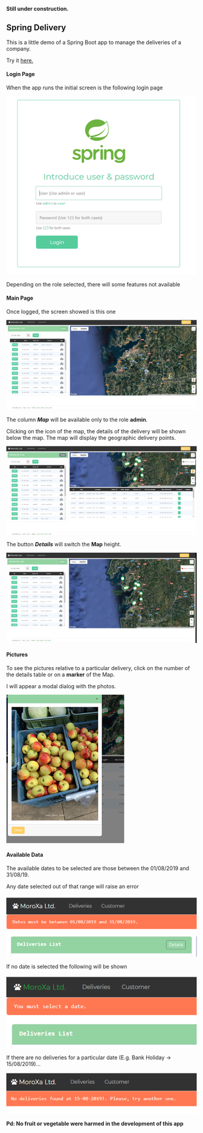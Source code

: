 **Still under construction.**
## Spring Delivery  

This is a little demo of a Spring Boot app to manage the deliveries of a company.

Try it [here.](http://spring-delivery.eu-west-3.elasticbeanstalk.com )

#### Login Page
When the app runs the initial screen is the following login page

![Login_Image](./git_images/login_image.png)

Depending on the role selected, there will some features not available

#### Main Page

Once logged, the screen showed is this one

![Main Page](./git_images/main_page.png)

The column ***Map*** will be available only to the role **admin**.

Clicking on the icon of the map, the details of the delivery will be shown below the map.
The map will display the geographic delivery points.

![Delivery Detail](./git_images/delivery_detail.png)

The button ***Details*** will switch the **Map** height.

![Whole Map](./git_images/whole_map.png)

#### Pictures

To see the pictures relative to a particular delivery, click on the number of the details table or on a **marker** of the Map.

I will appear a modal dialog with the photos.

![Pictures Modal](./git_images/pictures_modal.png)

#### Available Data 

The available dates to be selected are those between the 01/08/2019 and 31/08/19.

Any date selected out of that range will raise an error

![Out Of Range Error](./git_images/out_of_range_error.png)
 
If no date is selected the following will be shown 
 
![Must Select Date Error](./git_images/must_select_date_error.png)


If there are no deliveries for a particular date (E.g. Bank Holiday -> 15/08/2019)... 
 
![Bank Holiday Error](./git_images/bank_holiday_error.png)

**Pd: No fruit or vegetable were harmed in the development of this app**
